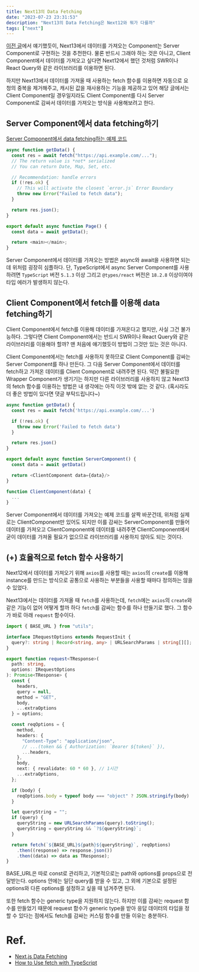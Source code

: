 ```yaml
---
title: Next13의 Data Fetching
date: "2023-07-23 23:31:53"
description: "Next13의 Data Fetching은 Next12와 뭐가 다를까"
tags: ["next"]
---
```


[이전 글]()에서 얘기했듯이, Next13에서 데이터를 가져오는 Component는 Server Component로 구현하는 것을 추천한다. 물론 반드시 그래야 하는 것은 아니고, Client Component에서 데이터를 가져오고 싶다면 Next12에서 했던 것처럼 SWR이나 React Query와 같은 라이브러리를 이용하면 된다.

하지만 Next13에서 데이터를 가져올 때 사용하는 fetch 함수를 이용하면 자동으로 요청의 중복을 제거해주고, 캐시된 값을 재사용하는 기능을 제공하고 있어 해당 글에서는 Client Component일 경우일지라도 Client Component를 다시 Server Component로 감싸서 데이터를 가져오는 방식을 사용해보려고 한다.

## Server Component에서 data fetching하기

[Server Component에서 data fetching하는 예제 코드](https://nextjs.org/docs/app/building-your-application/data-fetching/fetching#async-and-await-in-server-components)

```typescript
async function getData() {
  const res = await fetch("https://api.example.com/...");
  // The return value is *not* serialized
  // You can return Date, Map, Set, etc.

  // Recommendation: handle errors
  if (!res.ok) {
    // This will activate the closest `error.js` Error Boundary
    throw new Error("Failed to fetch data");
  }

  return res.json();
}

export default async function Page() {
  const data = await getData();

  return <main></main>;
}
```

Server Component에서 데이터를 가져오는 방법은 async와 await을 사용하면 되는데 위처럼 굉장히 심플하다. 단, TypeScript에서 async Server Component를 사용하려면 `TypeScript` 버전 `5.1.3` 이상 그리고 `@types/react` 버전은 `18.2.8` 이상이여야 타입 에러가 발생하지 않는다.

## Client Component에서 fetch를 이용해 data fetching하기

Client Component에서 fetch를 이용해 데이터를 가져온다고 했지만, 사실 그건 불가능하다. 그렇다면 Client Component에서는 반드시 SWR이나 React Query와 같은 라이브러리를 이용해야 할까? 맨 처음에 얘기했듯이 방법이 그것만 있는 것은 아니다.

Client Component에서는 fetch를 사용하지 못하므로 Client Component를 감싸는 Server Component를 하나 만든다. 그 다음 Server Component에서 데이터를 fetch하고 가져온 데이터를 Client Component로 내려주면 된다. 약간 불필요한 Wrapper Component가 생기기는 하지만 다른 라이브러리를 사용하지 않고 Next13의 fetch 함수를 이용하는 방법은 내 생각에는 아직 이것 밖에 없는 것 같다. (혹시라도 더 좋은 방법이 있다면 댓글 부탁드립니다~)

```typescript
async function getData() {
  const res = await fetch('https://api.example.com/...')

  if (!res.ok) {
    throw new Error('Failed to fetch data')
  }

  return res.json()
}

export default async function ServerComponent() {
  const data = await getData()

  return <ClientComponent data={data}/>
}

function ClientComponent(data) {
  ...
}
```

Server Component에서 데이터를 가져오는 예제 코드를 살짝 바꾼건데, 위처럼 실제로는 ClientComponent만 있어도 되지만 이를 감싸는 ServerComponent를 만들어 데이터를 가져오고 ClientComponent에 데이터를 내려주면 ClientComponent에서 굳이 데이터를 가져올 필요가 없으므로 라이브러리를 사용하지 않아도 되는 것이다.

## (+) 효율적으로 fetch 함수 사용하기

Next12에서 데이터를 가져오기 위해 `axios`를 사용할 때는 `axios`의 `create`를 이용해 instance를 만드는 방식으로 공통으로 사용하는 부분들을 사용할 때마다 정의하는 않을 수 있었다.

Next13에서는 데이터를 가져올 때 `fetch`를 사용하는데, `fetch`에는 `axios`의 `create`와 같은 기능이 없어 어떻게 할까 하다 `fetch`를 감싸는 함수를 하나 만들기로 했다. 그 함수가 바로 아래 `request` 함수이다.

```typescript
import { BASE_URL } from "utils";

interface IRequestOptions extends RequestInit {
  query?: string | Record<string, any> | URLSearchParams | string[][];
}

export function request<TResponse>(
  path: string,
  options: IRequestOptions
): Promise<TResponse> {
  const {
    headers,
    query = null,
    method = "GET",
    body,
    ...extraOptions
  } = options;

  const reqOptions = {
    method,
    headers: {
      "Content-Type": "application/json",
      // ...(token && { Authorization: `Bearer ${token}` }),
      ...headers,
    },
    body,
    next: { revalidate: 60 * 60 }, // 1시간
    ...extraOptions,
  };

  if (body) {
    reqOptions.body = typeof body === "object" ? JSON.stringify(body) : body;
  }

  let queryString = "";
  if (query) {
    queryString = new URLSearchParams(query).toString();
    queryString = queryString && `?${queryString}`;
  }

  return fetch(`${BASE_URL}${path}${queryString}`, reqOptions)
    .then((response) => response.json())
    .then((data) => data as TResponse);
}
```

BASE_URL은 따로 const로 관리하고, 기본적으로는 path와 options를 props으로 전달받는다. options 안에는 일단 query를 받을 수 있고, 그 외에 기본으로 설정된 options와 다른 options를 설정하고 싶을 때 넘겨주면 된다.

또한 fetch 함수는 generic type을 지원하지 않는다. 하지만 이를 감싸는 request 함수를 만들었기 때문에 request 함수가 generic type을 받아 응답 데이터의 타입을 정할 수 있다는 점에서도 fetch를 감싸는 커스텀 함수를 만들 이유는 충분하다.

# Ref.

- [Next.js Data Fetching](https://nextjs.org/docs/app/building-your-application/data-fetching/fetching#async-and-await-in-server-components)
- [How to Use fetch with TypeScript](https://www.newline.co/@bespoyasov/how-to-use-fetch-with-typescript--a81ac257)
